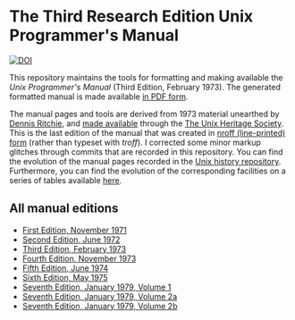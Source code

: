 # The Third Research Edition Unix Programmer's Manual

[![DOI](https://zenodo.org/badge/111328229.svg)](https://zenodo.org/badge/latestdoi/111328229)

This repository maintains the tools for formatting and
making available the *Unix Programmer's Manual*
(Third Edition, February 1973).
The generated formatted manual is made available
[in PDF form](https://dspinellis.github.io/unix-v3man/v3man.pdf).

The manual pages and tools are derived from 1973 material unearthed
by [Dennis Ritchie](https://en.wikipedia.org/wiki/Dennis_Ritchie), and
[made available](http://www.tuhs.org/Archive/Distributions/Research/Dennis_v3/)
through the [The Unix Heritage Society](http://www.tuhs.org/).
This is the last edition of the manual that was created
in [nroff (line-printed) form](http://www.tuhs.org/Archive/Distributions/Research/Dennis_v3/Readme.v3man) (rather than typeset with *troff*).
I corrected some minor markup
glitches through commits that are recorded in this repository.
You can find the evolution of the manual pages recorded in the
[Unix history repository](https://github.com/dspinellis/unix-history-repo).
Furthermore, you can find the evolution of the corresponding facilities
on a series of tables available
[here](https://dspinellis.github.io/unix-history-man/index.html).

## All manual editions

* [First Edition, November 1971](http://www.tuhs.org/Archive/Distributions/Research/Dennis_v1/UNIX_ProgrammersManual_Nov71.pdf)
* [Second Edition, June 1972](http://www.tuhs.org/Archive/Distributions/Research/Dennis_v2/v2man.pdf)
* [Third Edition, February 1973](https://dspinellis.github.io/unix-v3man/v3man.pdf)
* [Fourth Edition, November 1973](https://dspinellis.github.io/unix-v4man/v4man.pdf)
* [Fifth Edition, June 1974](http://www.tuhs.org/Archive/Distributions/Research/Dennis_v5/v5man.pdf)
* [Sixth Edition, May 1975](https://archive.org/download/v6-manual/v6-manual.pdf)
* [Seventh Edition, January 1979, Volume 1](https://s3.amazonaws.com/plan9-bell-labs/7thEdMan/v7vol1.pdf)
* [Seventh Edition, January 1979, Volume 2a](https://s3.amazonaws.com/plan9-bell-labs/7thEdMan/v7vol2a.pdf)
* [Seventh Edition, January 1979, Volume 2b](https://s3.amazonaws.com/plan9-bell-labs/7thEdMan/v7vol2b.pdf)
